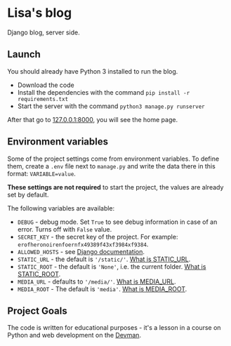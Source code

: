 # Lisa's blog

Django blog, server side.

## Launch

You should already have Python 3 installed to run the blog.

- Download the code
- Install the dependencies with the command `pip install -r requirements.txt`
- Start the server with the command `python3 manage.py runserver`

After that go to [127.0.0.1:8000](http://127.0.0.1:8000), you will see the home page.

## Environment variables

Some of the project settings come from environment variables. To define them, create a `.env` file next to `manage.py` and write the data there in this format: `VARIABLE=value`.

**These settings are not required** to start the project, the values are already set by default.

The following variables are available:
- `DEBUG` - debug mode. Set `True` to see debug information in case of an error. Turns off with `False` value.
- `SECRET_KEY` - the secret key of the project. For example: `erofheronoirenfoernfx49389f43xf3984xf9384`.
- `ALLOWED_HOSTS` - see [Django documentation](https://docs.djangoproject.com/en/3.1/ref/settings/#allowed-hosts).
- `STATIC_URL` - the default is `'/static/'`. [What is STATIC_URL](https://docs.djangoproject.com/en/3.0/ref/settings/#std:setting-STATIC_URL).
- `STATIC_ROOT` - the default is `'None'`, i.e. the current folder. [What is STATIC_ROOT](https://docs.djangoproject.com/en/3.0/ref/settings/#std:setting-STATIC_ROOT).
- `MEDIA_URL` - defaults to `'/media/'`. [What is MEDIA_URL](https://docs.djangoproject.com/en/3.0/ref/settings/#std:setting-MEDIA_URL).
- `MEDIA_ROOT` - The default is `'media'`. [What is MEDIA_ROOT](https://docs.djangoproject.com/en/3.0/ref/settings/#std:setting-MEDIA_ROOT).

## Project Goals

The code is written for educational purposes - it's a lesson in a course on Python and web development on the [Devman](https://dvmn.org).
